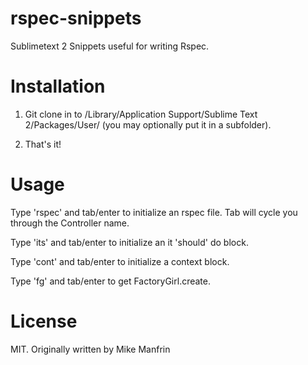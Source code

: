 rspec-snippets
==============

Sublimetext 2 Snippets useful for writing Rspec. 

Installation
==============
1) Git clone in to /Library/Application Support/Sublime Text 2/Packages/User/ (you may optionally put it in a subfolder). 

2) That's it! 

Usage
==============
Type 'rspec' and tab/enter to initialize an rspec file. Tab will cycle you through the Controller name.

Type 'its' and tab/enter to initialize an it 'should' do block. 

Type 'cont' and tab/enter to initialize a context block.

Type 'fg' and tab/enter to get FactoryGirl.create.

License
==============
MIT. 
Originally written by Mike Manfrin
